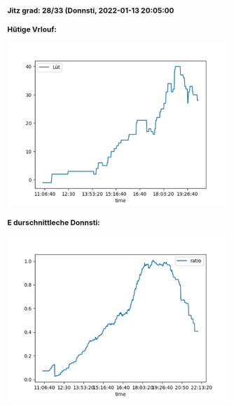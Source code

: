 ### Jitz grad: 28/33 (Donnsti, 2022-01-13 20:05:00

### Hütige Vrlouf:
![Graph](Today.png)

### E durschnittleche Donnsti:
![Graph](Donnsti.png)